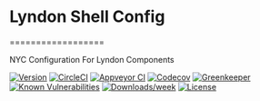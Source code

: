 # Lyndon Shell Config
==================

NYC Configuration For Lyndon Components

[![Version](https://img.shields.io/npm/v/lyndon-shell-config.svg)](https://npmjs.org/package/lyndon-shell-config)
[![CircleCI](https://circleci.com/gh/benchlab/lyndon-shell-config/tree/master.svg?style=svg)](https://circleci.com/gh/benchlab/lyndon-shell-config/tree/master)
[![Appveyor CI](https://ci.appveyor.com/api/projects/status/github/benchlab/lyndon-shell-config?branch=master&svg=true)](https://ci.appveyor.com/project/heroku/nyc-config/branch/master)
[![Codecov](https://codecov.io/gh/benchlab/lyndon-shell-config/branch/master/graph/badge.svg)](https://codecov.io/gh/benchlab/lyndon-shell-config)
[![Greenkeeper](https://badges.greenkeeper.io/benchlab/lyndon-shell-config.svg)](https://greenkeeper.io/)
[![Known Vulnerabilities](https://snyk.io/test/npm/lyndon-shell-config/badge.svg)](https://snyk.io/test/npm/lyndon-shell-config)
[![Downloads/week](https://img.shields.io/npm/dw/lyndon-shell-config.svg)](https://npmjs.org/package/lyndon-shell-config)
[![License](https://img.shields.io/npm/l/lyndon-shell-config.svg)](https://github.com/benchlab/lyndon-shell-config/blob/master/package.json)
